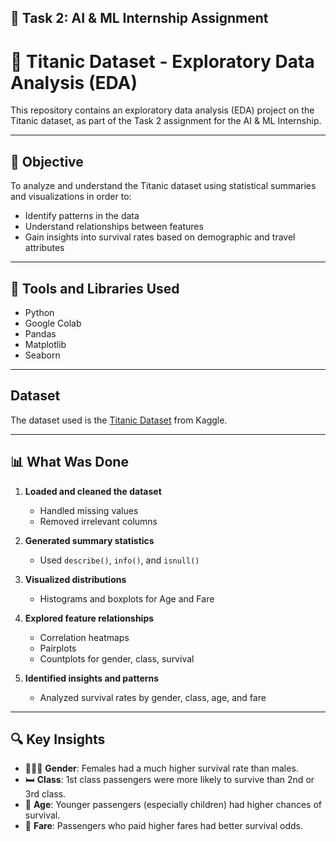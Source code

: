 ## 📌 Task 2: AI & ML Internship Assignment
# 🚢 Titanic Dataset - Exploratory Data Analysis (EDA)
This repository contains an exploratory data analysis (EDA) project on the Titanic dataset, as part of the Task 2 assignment for the AI & ML Internship.

---

## 🎯 Objective

To analyze and understand the Titanic dataset using statistical summaries and visualizations in order to:
- Identify patterns in the data
- Understand relationships between features
- Gain insights into survival rates based on demographic and travel attributes

---

## 🧰 Tools and Libraries Used

- Python
- Google Colab
- Pandas
- Matplotlib
- Seaborn

---

## Dataset
The dataset used is the [Titanic Dataset](https://www.kaggle.com/datasets/yasserh/titanic-dataset) from Kaggle.

----

## 📊 What Was Done

1. **Loaded and cleaned the dataset**  
   - Handled missing values  
   - Removed irrelevant columns  

2. **Generated summary statistics**  
   - Used `describe()`, `info()`, and `isnull()`  

3. **Visualized distributions**  
   - Histograms and boxplots for Age and Fare  

4. **Explored feature relationships**  
   - Correlation heatmaps  
   - Pairplots  
   - Countplots for gender, class, survival  

5. **Identified insights and patterns**  
   - Analyzed survival rates by gender, class, age, and fare  

---

## 🔍 Key Insights

- 🧑‍🤝‍🧑 **Gender**: Females had a much higher survival rate than males.
- 🛏 **Class**: 1st class passengers were more likely to survive than 2nd or 3rd class.
- 👶 **Age**: Younger passengers (especially children) had higher chances of survival.
- 💸 **Fare**: Passengers who paid higher fares had better survival odds.



